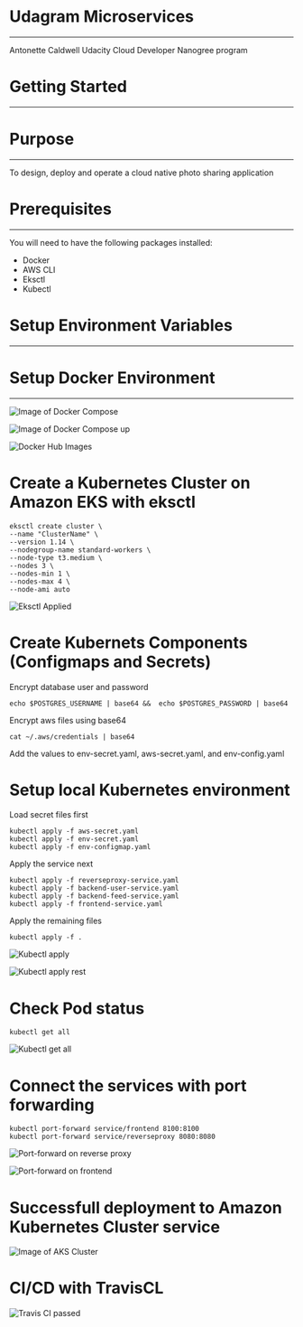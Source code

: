 # Udagram Microservices
---
Antonette Caldwell Udacity Cloud Developer Nanogree program

# Getting Started
---

# Purpose
---
To design, deploy and operate a cloud native photo sharing application

# Prerequisites
---
You will need to have the following packages installed:
* Docker
* AWS CLI
* Eksctl
* Kubectl

# Setup Environment Variables
---

# Setup Docker Environment
---
![Image of Docker Compose](screenshots/docker-compose-build.png)

![Image of Docker Compose up](screenshots/docker-compose-up.png)

![Docker Hub Images](screenshots/dockerhub.png)

# Create a Kubernetes Cluster on Amazon EKS with eksctl
```
eksctl create cluster \ 
--name "ClusterName" \
--version 1.14 \
--nodegroup-name standard-workers \
--node-type t3.medium \
--nodes 3 \
--nodes-min 1 \
--nodes-max 4 \
--node-ami auto
```

![Eksctl Applied](screenshots/eksctl.png)

# Create Kubernets Components (Configmaps and Secrets)
Encrypt database user and password
```
echo $POSTGRES_USERNAME | base64 &&  echo $POSTGRES_PASSWORD | base64
```

Encrypt aws files using base64
```
cat ~/.aws/credentials | base64
```

Add the values to env-secret.yaml, aws-secret.yaml, and env-config.yaml

# Setup local Kubernetes environment
Load secret files first
```
kubectl apply -f aws-secret.yaml
kubectl apply -f env-secret.yaml
kubectl apply -f env-configmap.yaml
```
Apply the service next
```
kubectl apply -f reverseproxy-service.yaml
kubectl apply -f backend-user-service.yaml
kubectl apply -f backend-feed-service.yaml
kubectl apply -f frontend-service.yaml
```
Apply the remaining files
```
kubectl apply -f .
```

![Kubectl apply](screenshots/kubectl-apply.png)

![Kubectl apply rest](screenshots/local-kube.png)

# Check Pod status
```
kubectl get all
```

![Kubectl get all](screenshots/kubectl-get-all.png)

# Connect the services with port forwarding
```
kubectl port-forward service/frontend 8100:8100
kubectl port-forward service/reverseproxy 8080:8080
```

![Port-forward on reverse proxy](screenshots/port-forward-reverseproxy.png)

![Port-forward on frontend](screenshots/port-forward-frontend.png)

# Successfull deployment to Amazon Kubernetes Cluster service
![Image of AKS Cluster](screenshots/amazon-eks.png)

# CI/CD with TravisCL
![Travis CI passed](screenshots/travis-ci-passed.png)